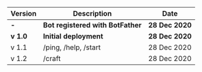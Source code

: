 | Version | Description | Date |
| --- | --- | --- |
| **-** | **Bot registered with BotFather** | **28 Dec 2020** |
| **v 1.0** | **Initial deployment** | **28 Dec 2020** |
| v 1.1 | /ping, /help, /start | 28 Dec 2020 |
| v 1.2 | /craft | 28 Dec 2020 |